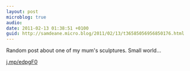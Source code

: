 ```yaml
---
layout: post
microblog: true
audio: 
date: 2011-02-13 01:38:51 +0100
guid: http://samdeane.micro.blog/2011/02/13/t36585056956850176.html
---
```

Random post about one of my mum's sculptures. Small world...

[j.mp/edpgF0](http://j.mp/edpgF0)
